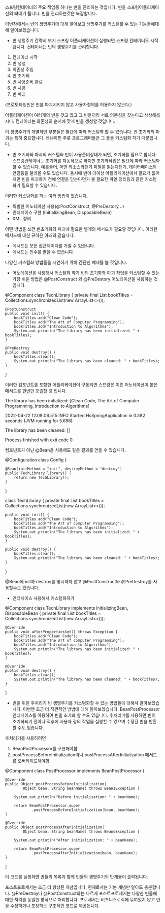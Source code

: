 스프링컨테이너의 주요 책임중 하나는 빈을 관리하는 것입니다.
빈을 스프링어플리케이션의 뼈대가 됩니다.
빈을 관리하는것은 복잡합니다.

이번장에서는 빈의 생명주기에 대해 알아보고 생명주기를 커스텀할 수 있는 기능들에대해 알아보겠습니다.

- 빈 생명주기 간략히 보기
스프링 어플리케이션이 실행되면 스프링 컨테이너도 시작됩니다.
컨테이너는 빈의 생명주기를 관리합니다.

1. 컨테이너 시작
2. 빈 생성
3. 의존성 주입
4. 빈 초기화
5. 빈 사용준비 완료
6. 빈 사용
7. 빈 파괴

(프로토타입빈은 빈을 파괴시키지 않고 사용자정의를 허용하지 않는다.)

어플리케이션이 여러개의 빈을 갖고 있고 그 빈들끼리 서로 의존성을 갖는다고 상상해봅시다.
컨테이너는 의존성의 순서에 맞게 빈을 생성할 것입니다.

이 생명주기의 개별적인 부분들은 필요에 따라 커스텀화 할 수 있습니다.
빈 초기화와 파괴는 특히 중요합니다.
왜냐하면 주로 프로그래머들은 그 둘을 커스텀화 하기 때문입니다.

- 빈 초기화와 파괴의 커스텀화
빈이 사용준비상태가 되면, 초기화를 필요로 합니다.
스프링컨테이너는 초기화를 자동적으로 하지만 초기화작업은 필요에 따라 커스텀화 할 수 있습니다.
예를들어, 어떤 리소스라던가 파일을 읽는다던가, 데이터베이스와 연결등을 불러올 수도 있습니다.
동시에 빈이 더이상 어플리케이션에서 필요가 없어지면 빈을 파괴하기 전에
연결을 닫는다던가 불 필요한 파일 정리등과 같은 커스텀화가 필요할 수 있습니다.

이러한 커스텀화를 하는 여러 방법이 있습니다.

* 특별한 어노테이션 사용(@PostConstruct, @PreDestory ..)
* 인터페이스 구현 (InitializingBean, DisposableBean)
* XML 정의 

어떤 방법을 쓰건 빈초기화와 파괴에 필요한 별개의 메서드가 필요할 것입니다.
이러한 메서드에 대한 규칙은 아래와 같습니다.

* 메서드는 모든 접근제어자를 가질 수 있습니다.
* 메서드는 인수를 받을 수 없습니다.

다양한 커스텀화 방법들을 시연하기 위해 간단한 예제를 볼 것입니다.

- 어노테이션을 사용해서 커스텀화 하기
빈의 초기화와 파괴 작업을 커스텀할 수 있는 가장 쉬운 방법은 
@PostConstruct 와 @PreDestory 어노테이션을 사용하는 것 입니다.

@Component
class TechLibrary {
    private final List<String> bookTitles = 
            Collections.synchronizedList(new ArrayList<>());

    @PostConstruct
    public void init() {
        bookTitles.add("Clean Code");
        bookTitles.add("The Art of Computer Programming");
        bookTitles.add("Introduction to Algorithms");
        System.out.println("The library has been initialized: " + bookTitles);
    }

    @PreDestroy
    public void destroy() {
        bookTitles.clear();
        System.out.println("The library has been cleaned: " + bookTitles);
    }
}

이러한 컴포넌트를 포함한 어플리케이션이 구동되면
스프링은 이런 어노테이션이 붙은 메서드를 한번만 호출할 것 입니다.

The library has been initialized: [Clean Code, The Art of Computer Programming, Introduction to Algorithms]

2022-04-22 12:08:06.515  INFO Started HsSpringApplication in 0.382 seconds (JVM running for 5.698)

The library has been cleaned: []

Process finished with exit code 0

컴포넌트가 아닌 @Bean을 사용해도 같은 결과를 얻을 수 있습니다.

@Configuration
class Config {

    @Bean(initMethod = "init", destroyMethod = "destroy")
    public TechLibrary library() {
        return new TechLibrary();
    }
}

class TechLibrary {
    private final List<String> bookTitles = 
            Collections.synchronizedList(new ArrayList<>());

    public void init() {
        bookTitles.add("Clean Code");
        bookTitles.add("The Art of Computer Programming");
        bookTitles.add("Introduction to Algorithms");
        System.out.println("The library has been initialized: " + bookTitles);
    }

    public void destroy() {
        bookTitles.clear();
        System.out.println("The library has been cleaned: " + bookTitles);
    }
}

@Bean에 init과 destroy를 명시하지 않고
@PostConstruct와 @PreDestroy를 사용할수도 있습니다.

- 인터페이스 사용해서 커스텀화하기

@Component
class TechLibrary implements InitializingBean, DisposableBean {
    private final List<String> bookTitles = 
            Collections.synchronizedList(new ArrayList<>());

    @Override
    public void afterPropertiesSet() throws Exception {
        bookTitles.add("Clean Code");
        bookTitles.add("The Art of Computer Programming");
        bookTitles.add("Introduction to Algorithms");
        System.out.println("The library has been initialized: " + bookTitles);
    }

    @Override
    public void destroy() {
        bookTitles.clear();
        System.out.println("The library has been cleaned: " + bookTitles);
    }
}

- 빈을 위한 후처리기
빈 생명주기를 커스텀화할 수 있는 방법들에 대해서 알아보았습니다.
이번엔 조금 더 직관적인 방법에 대해 알아보겠습니다.
BeanPostProcessor 인터페이스를 이용하여 빈을 초기화 할 수도 있습니다.
후처리기를 사용하면 빈이 초기화되기 전이나 직후에 사용자 정의 작업을 실행할 수 있으며 
수정된 빈을 반환할 수도 있습니다.

후처리기를 사용하려면

1. BeanPostProcessor를 구현해야함
2. postProcessBeforeInitialization이나 postProcessAfterInitialization 메서드를 오버라이드해야함

@Component
class PostProcessor implements BeanPostProcessor {

    @Override
    public Object postProcessBeforeInitialization(
            Object bean, String beanName) throws BeansException {

        System.out.println("Before initialization: " + beanName);

        return BeanPostProcessor.super
                .postProcessBeforeInitialization(bean, beanName);
    }

    @Override
    public Object postProcessAfterInitialization(
            Object bean, String beanName) throws BeansException {

        System.out.println("After initialization: " + beanName);

        return BeanPostProcessor.super
                .postProcessAfterInitialization(bean, beanName);
    }
}

이 코드를 실행하면 빈들의 목록과 함께 빈들의 생명주기의 단계들이 출력됩니다.

포스트프로세서는 조금 더 향상된 개념입니다.
현재로서는 기본 개념만 알아도 충분합니다.
@PreDestroy나 @PostConstruct와는 다르게 포스트프로세서는 다양한 빈들에 대한 처리를
동일한 방식으로 처리합니다.
프로세서는 비즈니스로직에 묶여있지 않고
빈을 수정하거나 포장하는 구조적인 코드로 제공됩니다.
